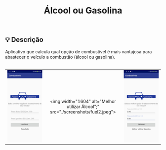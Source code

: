 <div align = "center">
    <h1> Álcool ou Gasolina </h1>
</div>
<br>

<div>
<h2> 💡 Descrição </h2>
Aplicativo que calcula qual opção de combustível é mais vantajosa para abastecer o veículo 
a combustão (álcool ou gasolina).
</div>
<br>

| | | |
|:-------------------------:|:-------------------------:|:-------------------------:|
|<img width="1604" alt="tela inicial" src="./screenshots/fuel1.jpeg"> | <img width="1604" alt="Melhor utilizar Álcool";" src="./screenshots/fuel2.jpeg">|<img width="1604" alt="Melhor utilizar Gasolina" src="./screenshots/fuel3.jpeg">|
<br>

